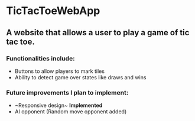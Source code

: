 # TicTacToeWebApp
## A website that allows a user to play a game of tic tac toe.
### Functionalities include:
- Buttons to allow players to mark tiles
- Ability to detect game over states like draws and wins
### Future improvements I plan to implement:
- ~Responsive design~ **Implemented**
- AI opponent (Random move opponent added)
